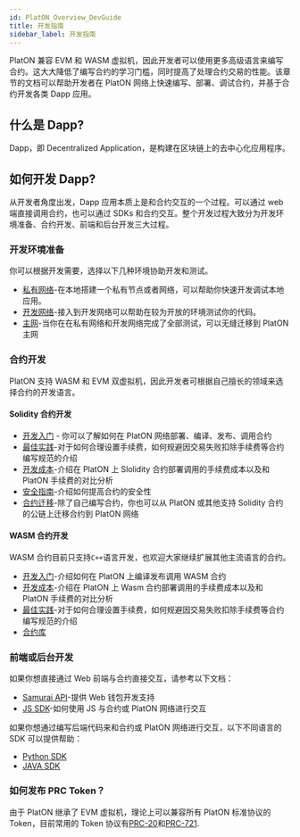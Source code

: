 ```yaml
---
id: PlatON_Overview_DevGuide
title: 开发指南
sidebar_label: 开发指南
---
```


PlatON 兼容 EVM 和 WASM 虚拟机，因此开发者可以使用更多高级语言来编写合约。这大大降低了编写合约的学习门槛，同时提高了处理合约交易的性能。该章节的文档可以帮助开发者在 PlatON 网络上快速编写、部署、调试合约，并基于合约开发各类 Dapp 应用。

## 什么是 Dapp?

Dapp，即 Decentralized Application，是构建在区块链上的去中心化应用程序。

## 如何开发 Dapp?

从开发者角度出发，Dapp 应用本质上是和合约交互的一个过程。可以通过 web 端直接调用合约，也可以通过 SDKs 和合约交互。整个开发过程大致分为开发环境准备、合约开发、前端和后台开发三大过程。

### 开发环境准备

你可以根据开发需要，选择以下几种环境协助开发和测试。

- [私有网络](/docs/zh-CN/Build_Private_Chain)-在本地搭建一个私有节点或者网络，可以帮助你快速开发调试本地应用。
- [开发网络](/docs/zh-CN/Join_Dev_Network)-接入到开发网络可以帮助在较为开放的环境测试你的代码。
- [主网](#)-当你在在私有网络和开发网络完成了全部测试，可以无缝迁移到 PlatON 主网

### 合约开发

PlatON 支持 WASM 和 EVM 双虚拟机，因此开发者可根据自己擅长的领域来选择合约的开发语言。

#### Solidity 合约开发

- [开发入门](/docs/zh-CN/Solidity_Dev_Manual) - 你可以了解如何在 PlatON 网络部署、编译、发布、调用合约
- [最佳实践](/docs/zh-CN/Solidity_Contract_Best_Practice)-对于如何合理设置手续费，如何规避因交易失败扣除手续费等合约编写规范的介绍
- [开发成本](docs/zh-CN/Solidity_Contract_Dev_Costs)-介绍在 PlatON 上 Slolidity 合约部署调用的手续费成本以及和 PlatON 手续费的对比分析
- [安全指南](/docs/zh-CN/Solidity_Contract_Security_Dev_Guide)-介绍如何提高合约的安全性
- [合约迁移](/docs/zh-CN/Solidity_Contract_Migrate)-除了自己编写合约，你也可以从 PlatON 或其他支持 Solidity 合约的公链上迁移合约到 PlatON 网络

#### WASM 合约开发

WASM 合约目前只支持`C++`语言开发，也欢迎大家继续扩展其他主流语言的合约。

- [开发入门](/docs/zh-CN/Solidity_Dev_Manual)-介绍如何在 PlatON 上编译发布调用 WASM 合约
- [开发成本](/docs/zh-CN/Solidity_Contract_Dev_Costs)-介绍在 PlatON 上 Wasm 合约部署调用的手续费成本以及和 PlatON 手续费的对比分析
- [最佳实践](/docs/zh-CN/Solidity_Contract_Best_Practice)-对于如何合理设置手续费，如何规避因交易失败扣除手续费等合约编写规范的介绍
- [合约库](/docs/zh-CN/Wasm_Contract_API)

### 前端或后台开发

如果你想直接通过 Web 前端与合约直接交互，请参考以下文档：

- [Samurai API](/docs/zh-CN/Samurai_API)-提供 Web 钱包开发支持
- [JS SDK](/docs/zh-CN/JS_SDK)-如何使用 JS 与合约或 PlatON 网络进行交互

如果你想通过编写后端代码来和合约或 PlatON 网络进行交互，以下不同语言的 SDK 可以提供帮助：

- [Python SDK](/docs/zh-CN/Python_SDK)
- [JAVA SDK](/docs/zh-CN/Java_SDK)

### 如何发布 PRC Token？

由于 PlatON 继承了 EVM 虚拟机，理论上可以兼容所有 PlatON 标准协议的 Token，目前常用的 Token 协议有[PRC-20](/docs/zh-CN/PRC20_contract/)和[PRC-721](/docs/zh-CN/PRC721_contract/).
